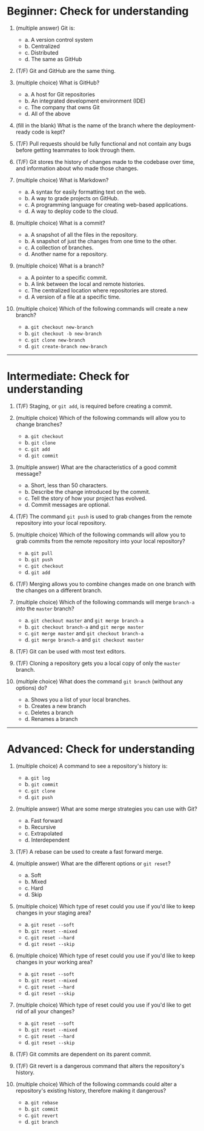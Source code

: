 # Beginner: Check for understanding

1. (multiple answer) Git is:

   - a. A version control system
   - b. Centralized
   - c. Distributed
   - d. The same as GitHub

2. (T/F) Git and GitHub are the same thing.

3. (multiple choice) What is GitHub?

   - a. A host for Git repositories
   - b. An integrated development environment (IDE)
   - c. The company that owns Git
   - d. All of the above

4. (fill in the blank) What is the name of the branch where the deployment-ready code is kept?

5. (T/F) Pull requests should be fully functional and not contain any bugs before getting teammates to look through them.

6. (T/F) Git stores the history of changes made to the codebase over time, and information about who made those changes.

7. (multiple choice) What is Markdown?

   - a. A syntax for easily formatting text on the web.
   - b. A way to grade projects on GitHub.
   - c. A programming language for creating web-based applications.
   - d. A way to deploy code to the cloud.

8. (multiple choice) What is a commit?

   - a. A snapshot of all the files in the repository.
   - b. A snapshot of just the changes from one time to the other.
   - c. A collection of branches.
   - d. Another name for a repository.

9. (multiple choice) What is a branch?

   - a. A pointer to a specific commit.
   - b. A link between the local and remote histories.
   - c. The centralized location where repositories are stored.
   - d. A version of a file at a specific time.

10. (multiple choice) Which of the following commands will create a new branch?
    - a. `git checkout new-branch`
    - b. `git checkout -b new-branch`
    - c. `git clone new-branch`
    - d. `git create-branch new-branch`

---

# Intermediate: Check for understanding

1. (T/F) Staging, or `git add`, is required before creating a commit.

2. (multiple choice) Which of the following commands will allow you to change branches?

   - a. `git checkout`
   - b. `git clone`
   - c. `git add`
   - d. `git commit`

3. (multiple answer) What are the characteristics of a good commit message?

   - a. Short, less than 50 characters.
   - b. Describe the change introduced by the commit.
   - c. Tell the story of how your project has evolved.
   - d. Commit messages are optional.

4. (T/F) The command `git push` is used to grab changes from the remote repository into your local repository.

5. (multiple choice) Which of the following commands will allow you to grab commits from the remote repository into your local repository?

   - a. `git pull`
   - b. `git push`
   - c. `git checkout`
   - d. `git add`

6. (T/F) Merging allows you to combine changes made on one branch with the changes on a different branch.

7. (multiple choice) Which of the following commands will merge `branch-a` _into_ the `master` branch?

   - a. `git checkout master` and `git merge branch-a`
   - b. `git checkout branch-a` and `git merge master`
   - c. `git merge master` and `git checkout branch-a`
   - d. `git merge branch-a` and `git checkout master`

8. (T/F) Git can be used with most text editors.

9. (T/F) Cloning a repository gets you a local copy of only the `master` branch.

10. (multiple choice) What does the command `git branch` (without any options) do?
    - a. Shows you a list of your local branches.
    - b. Creates a new branch
    - c. Deletes a branch
    - d. Renames a branch

---

# Advanced: Check for understanding

1. (multiple choice) A command to see a repository's history is:

   - a. `git log`
   - b. `git commit`
   - c. `git clone`
   - d. `git push`

2. (multiple answer) What are some merge strategies you can use with Git?

   - a. Fast forward
   - b. Recursive
   - c. Extrapolated
   - d. Interdependent

3. (T/F) A rebase can be used to create a fast forward merge.

4. (multiple answer) What are the different options or `git reset`?

   - a. Soft
   - b. Mixed
   - c. Hard
   - d. Skip

5. (multiple choice) Which type of reset could you use if you'd like to keep changes in your staging area?

   - a. `git reset --soft`
   - b. `git reset --mixed`
   - c. `git reset --hard`
   - d. `git reset --skip`

6. (multiple choice) Which type of reset could you use if you'd like to keep changes in your working area?

   - a. `git reset --soft`
   - b. `git reset --mixed`
   - c. `git reset --hard`
   - d. `git reset --skip`

7. (multiple choice) Which type of reset could you use if you'd like to get rid of all your changes?

   - a. `git reset --soft`
   - b. `git reset --mixed`
   - c. `git reset --hard`
   - d. `git reset --skip`

8. (T/F) Git commits are dependent on its parent commit.

9. (T/F) Git revert is a dangerous command that alters the repository's history.

10. (multiple choice) Which of the following commands could alter a repository's existing history, therefore making it dangerous?
    - a. `git rebase`
    - b. `git commit`
    - c. `git revert`
    - d. `git branch`
